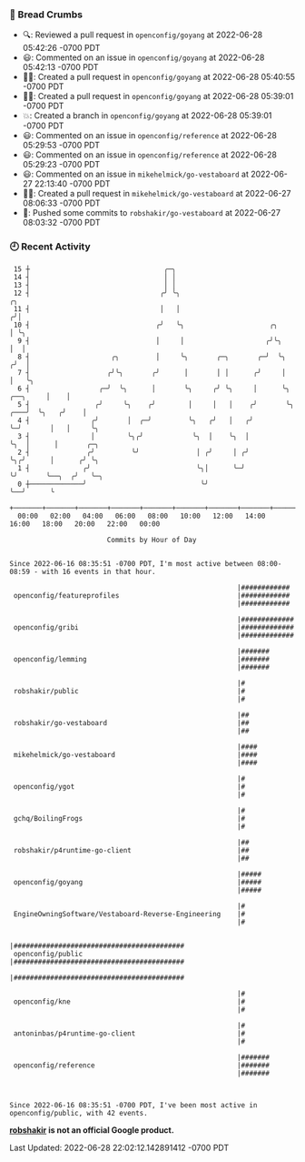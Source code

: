 ### 🍞 Bread Crumbs

 * 🔍: Reviewed a pull request in  `openconfig/goyang` at 2022-06-28 05:42:26 -0700 PDT
 * 😃: Commented on an issue in `openconfig/goyang` at 2022-06-28 05:42:13 -0700 PDT
 * ✍🏼: Created a pull request in `openconfig/goyang` at 2022-06-28 05:40:55 -0700 PDT
 * ✍🏼: Created a pull request in `openconfig/goyang` at 2022-06-28 05:39:01 -0700 PDT
 * 💥: Created a branch in `openconfig/goyang` at 2022-06-28 05:39:01 -0700 PDT
 * 😃: Commented on an issue in `openconfig/reference` at 2022-06-28 05:29:53 -0700 PDT
 * 😃: Commented on an issue in `openconfig/reference` at 2022-06-28 05:29:23 -0700 PDT
 * 😃: Commented on an issue in `mikehelmick/go-vestaboard` at 2022-06-27 22:13:40 -0700 PDT
 * ✍🏼: Created a pull request in `mikehelmick/go-vestaboard` at 2022-06-27 08:06:33 -0700 PDT
 * 🚢: Pushed some commits to `robshakir/go-vestaboard` at 2022-06-27 08:03:32 -0700 PDT

### 🕘 Recent Activity
```
 15 ┼                                 ╭─╮
 14 ┤                                 │ │
 13 ┤                                 │ │
 12 ┤                                ╭╯ ╰╮                                            ╭╮
 11 ┤                                │   │                                           ╭╯│
 10 ┤                               ╭╯   ╰╮                     ╭╮                   │ ╰╮
  9 ┤                               │     │                    ╭╯╰╮                  │  │
  8 ┤                    ╭╮         │     ╰╮       ╭─╮       ╭─╯  ╰╮                ╭╯  │
  7 ┤                   ╭╯╰╮       ╭╯      │       │ │      ╭╯     │                │   ╰╮
  6 ┤                 ╭─╯  ╰╮      │       ╰╮     ╭╯ ╰╮     │      ╰╮      ╭──╮     │    │
  5 ┤                ╭╯     ╰╮    ╭╯        │     │   │    ╭╯       ╰╮ ╭───╯  ╰╮   ╭╯    │
  4 ┤               ╭╯       │  ╭─╯         ╰╮   ╭╯   │   ╭╯         ╰─╯       │   │     ╰╮
  3 ┤               │        ╰╮╭╯            ╰╮  │    ╰╮  │                    ╰╮  │      │       ╭─╮
  2 ┤              ╭╯         ╰╯              │ ╭╯     │ ╭╯                     ╰╮╭╯      │      ╭╯ ╰╮
  1 ┤             ╭╯                          ╰╮│      ╰─╯                       ╰╯       ╰──╮  ╭╯   ╰─╮
  0 ┼─────────────╯                            ╰╯                                            ╰──╯      ╰
    +───────+───────+───────+───────+───────+───────+───────+───────+───────+───────+───────+───────+────
  00:00   02:00   04:00   06:00   08:00   10:00   12:00   14:00   16:00   18:00   20:00   22:00   00:00   

						Commits by Hour of Day


Since 2022-06-16 08:35:51 -0700 PDT, I'm most active between 08:00-08:59 - with 16 events in that hour.

```



```
                                                        |############
 openconfig/featureprofiles                             |############
                                                        |############

                                                        |#############
 openconfig/gribi                                       |#############
                                                        |#############

                                                        |#######
 openconfig/lemming                                     |#######
                                                        |#######

                                                        |#
 robshakir/public                                       |#
                                                        |#

                                                        |##
 robshakir/go-vestaboard                                |##
                                                        |##

                                                        |####
 mikehelmick/go-vestaboard                              |####
                                                        |####

                                                        |#
 openconfig/ygot                                        |#
                                                        |#

                                                        |#
 gchq/BoilingFrogs                                      |#
                                                        |#

                                                        |##
 robshakir/p4runtime-go-client                          |##
                                                        |##

                                                        |#####
 openconfig/goyang                                      |#####
                                                        |#####

                                                        |#
 EngineOwningSoftware/Vestaboard-Reverse-Engineering    |#
                                                        |#

                                                        |##########################################
 openconfig/public                                      |##########################################
                                                        |##########################################

                                                        |#
 openconfig/kne                                         |#
                                                        |#

                                                        |#
 antoninbas/p4runtime-go-client                         |#
                                                        |#

                                                        |#######
 openconfig/reference                                   |#######
                                                        |#######



Since 2022-06-16 08:35:51 -0700 PDT, I've been most active in openconfig/public, with 42 events.

```
**[robshakir](mailto:robjs@google.com) is not an official Google product.**  


Last Updated: 2022-06-28 22:02:12.142891412 -0700 PDT
